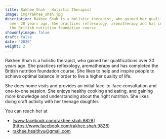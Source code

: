 ```yaml
---
title: Rakhee Shah - Holistic Therapist
image: img/rakhee_shah.jpg
description: Rakhee Shah is a holistic therapist, who gained her qualifications
  over 20 years ago. She practices reflexology, aromatherapy and has completed
  the British nutrition foundation course
showonlyimage: false
draft: false
date: "2020"
weight: 2
---
```

Rakhee Shah is a holistic therapist, who gained her qualifications over 20 years ago. She practices reflexology, aromatherapy and has completed the British nutrition foundation course. She likes to help and inspire people to achieve optimal balance in order to live a higher quality of life.

She does home visits and provides an initial face-to-face consultation and one-to-one session. She enjoys healthy cooking and eating, and gaining more knowledge and understanding about the right nutrition. She likes doing craft activity with her teenage daughter.

You can reach her at

* [www.facebook.com/rakhee.shah.9828](https://www.facebook.com/rakhee.shah.9828)
* [rakhee.healthyu@gmail.com](rakhee.healthyu@gmail.com)